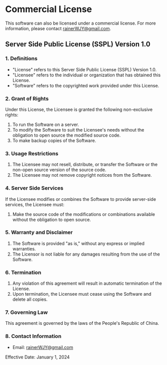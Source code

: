 # Commercial License

This software can also be licensed under a commercial license. For more information, please contact rainerWJY@gmail.com.

## Server Side Public License (SSPL) Version 1.0

### 1. Definitions

- "License" refers to this Server Side Public License (SSPL) Version 1.0.
- "Licensee" refers to the individual or organization that has obtained this License.
- "Software" refers to the copyrighted work provided under this License.

### 2. Grant of Rights

Under this License, the Licensee is granted the following non-exclusive rights:

1. To run the Software on a server.
2. To modify the Software to suit the Licensee's needs without the obligation to open source the modified source code.
3. To make backup copies of the Software.

### 3. Usage Restrictions

1. The Licensee may not resell, distribute, or transfer the Software or the non-open source version of the source code.
2. The Licensee may not remove copyright notices from the Software.

### 4. Server Side Services

If the Licensee modifies or combines the Software to provide server-side services, the Licensee must:

1. Make the source code of the modifications or combinations available without the obligation to open source.

### 5. Warranty and Disclaimer

1. The Software is provided "as is," without any express or implied warranties.
2. The Licensor is not liable for any damages resulting from the use of the Software.

### 6. Termination

1. Any violation of this agreement will result in automatic termination of the License.
2. Upon termination, the Licensee must cease using the Software and delete all copies.

### 7. Governing Law

This agreement is governed by the laws of the People's Republic of China.

### 8. Contact Information

- Email: rainerWJY@gmail.com

Effective Date: January 1, 2024